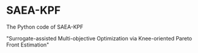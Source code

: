# SAEA-KPF
The Python code of SAEA-KPF

"Surrogate-assisted Multi-objective Optimization via Knee-oriented Pareto Front Estimation"
